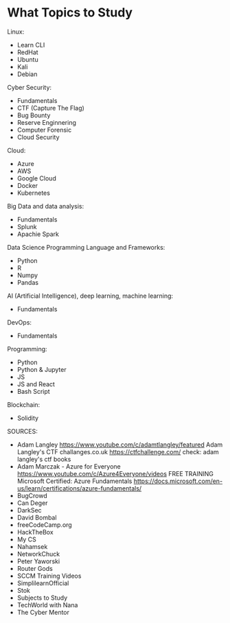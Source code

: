 # What Topics to Study

Linux: 
- Learn CLI
- RedHat
- Ubuntu
- Kali
- Debian

Cyber Security: 
- Fundamentals
- CTF (Capture The Flag) 
- Bug Bounty
- Reserve Enginnering
- Computer Forensic
- Cloud Security

Cloud: 
- Azure
- AWS
- Google Cloud
- Docker
- Kubernetes

Big Data and data analysis: 
- Fundamentals
- Splunk
- Apachie Spark

Data Science Programming Language and Frameworks:
- Python 
- R
- Numpy
- Pandas

AI (Artificial Intelligence), deep learning, machine learning: 
- Fundamentals

DevOps: 
- Fundamentals

Programming: 
- Python
- Python & Jupyter
- JS
- JS and React
- Bash Script

Blockchain: 
- Solidity

SOURCES:
- Adam Langley
    https://www.youtube.com/c/adamtlangley/featured
    Adam Langley's CTF challanges.co.uk
    https://ctfchallenge.com/
    check: 
    adam langley's ctf books
- Adam Marczak - Azure for Everyone
    https://www.youtube.com/c/Azure4Everyone/videos
    FREE TRAINING
    Microsoft Certified: Azure Fundamentals
    https://docs.microsoft.com/en-us/learn/certifications/azure-fundamentals/
- BugCrowd
- Can Deger
- DarkSec
- David Bombal
- freeCodeCamp.org
- HackTheBox
- My CS
- Nahamsek
- NetworkChuck
- Peter Yaworski
- Router Gods
- SCCM Training Videos
- SimplilearnOfficial
- Stok
- Subjects to Study
- TechWorld with Nana
- The Cyber Mentor
